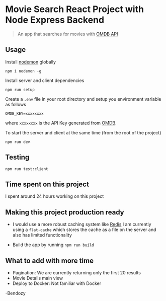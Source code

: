 # Movie Search React Project with Node Express Backend

> An app that searches for movies with [OMDB API](http://www.omdbapi.com/)

## Usage

Install [nodemon](https://github.com/remy/nodemon) globally

```
npm i nodemon -g
```

Install server and client dependencies

```
npm run setup
```

Create a `.env` file in your root directory and setup you environment variable as follows

```
OMDB_KEY=xxxxxxxx
```

where `xxxxxxxx` is the API Key generated from [OMDB](http://www.omdbapi.com/).


To start the server and client at the same time (from the root of the project)

```
npm run dev
```

## Testing

```
npm run test:client
```

## Time spent on this project

I spent around 24 hours working on this project

## Making this project production ready

* I would use a more robust caching system like [Redis](https://redis.io/) I am currently using a `flat-cache`
which stores the cache as a file on the server and also has limited functionality

* Build the app by running `npm run build`

## What to add with more time
* Pagination: We are currently returning only the first 20 results
* Movie Details main view
* Deploy to Docker: Not familiar with Docker


-Bendozy
